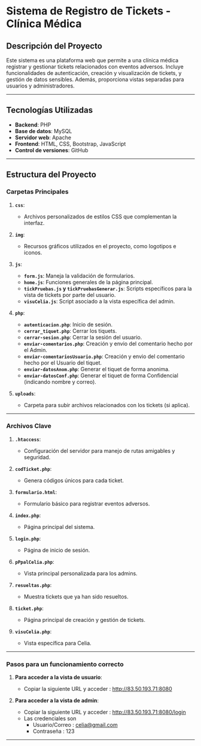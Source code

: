 # **Sistema de Registro de Tickets - Clínica Médica**

## **Descripción del Proyecto**
Este sistema es una plataforma web que permite a una clínica médica registrar y gestionar tickets relacionados con eventos adversos. Incluye funcionalidades de autenticación, creación y visualización de tickets, y gestión de datos sensibles. Además, proporciona vistas separadas para usuarios y administradores.

---
## **Tecnologías Utilizadas**
- **Backend**: PHP
- **Base de datos**: MySQL
- **Servidor web**: Apache
- **Frontend**: HTML, CSS, Bootstrap, JavaScript
- **Control de versiones**: GitHub

---

## **Estructura del Proyecto**

### **Carpetas Principales**
1. **`css`**:
   - Archivos personalizados de estilos CSS que complementan la interfaz.

2. **`img`**:
   - Recursos gráficos utilizados en el proyecto, como logotipos e iconos.

3. **`js`**:
   - **`form.js`**: Maneja la validación de formularios.
   - **`home.js`**: Funciones generales de la página principal.
   - **`tickPruebas.js` y `tickPruebasGenerar.js`**: Scripts específicos para la vista de tickets por parte del usuario.
   - **`visuCelia.js`**: Script asociado a la vista específica del admin.

4. **`php`**:
   - **`autenticacion.php`**: Inicio de sesión.
   - **`cerrar_tiquet.php`**: Cerrar los tiquets.
   - **`cerrar-sesion.php`**: Cerrar la sesión del usuario.
   - **`enviar-comentarios.php`**: Creación y envio del comentario hecho por el Admin.
   - **`enviar-comentariosUsuario.php`**:  Creación y envio del comentario hecho por el Usuario del tiquet.
   - **`enviar-datosAnom.php`**: Generar el tiquet de forma anonima.
   - **`enviar-datosConf.php`**: Generar el tiquet de forma Confidencial (indicando nombre y correo).

5. **`uploads`**:
   - Carpeta para subir archivos relacionados con los tickets (si aplica).

---

### **Archivos Clave**
1. **`.htaccess`**:
   - Configuración del servidor para manejo de rutas amigables y seguridad.

2. **`codTicket.php`**:
   - Genera códigos únicos para cada ticket.

3. **`formulario.html`**:
   - Formulario básico para registrar eventos adversos.

4. **`index.php`**:
   - Página principal del sistema.

5. **`login.php`**:
   - Página de inicio de sesión.

6. **`pPpalCelia.php`**:
   - Vista principal personalizada para los admins.

7. **`resueltas.php`**:
   - Muestra tickets que ya han sido resueltos.

8. **`ticket.php`**:
   - Página principal de creación y gestión de tickets.

9. **`visuCelia.php`**:
   - Vista específica para Celia.

---

### **Pasos para un funcionamiento correcto**
1. **Para acceder a la vista de usuario**:
   - Copiar la siguiente URL y acceder : http://83.50.193.71:8080

2. **Para acceder a la vista de admin**:
   - Copiar la siguiente URL y acceder : http://83.50.193.71:8080/login
   - Las credenciales son
        - Usuario/Correo : celia@gmail.com
        - Contraseña : 123
---